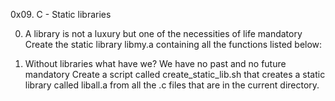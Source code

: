 0x09. C - Static libraries

0. A library is not a luxury but one of the necessities of life
mandatory
Create the static library libmy.a containing all the functions listed below:

1. Without libraries what have we? We have no past and no future
mandatory
Create a script called create_static_lib.sh that creates a static library called liball.a from all the .c files that are in the current directory.
